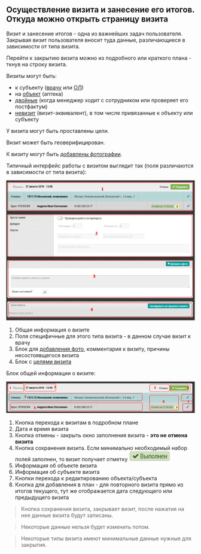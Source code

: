 ## Осуществление визита и занесение его итогов. Откуда можно открыть страницу визита

Визит и занесение итогов - одна из важнейших задач пользователя.
Закрывая визит пользователя вносит туда данные, различающиеся в зависимости от типа визита.

Перейти к закрытию визита можно из подробного или краткого плана - ткнув на строку визита.

Визиты могут быть:

  - к субъекту ([врачу](rep-visits-subject.html) или [ОЛ](rep-visits-ol.html))
  - на [объект](rep-visits-object.html) (аптека)
  - [двойные](rep-visits-double.html) (когда менеджер ходит с сотрудником или проверяет его постфактум)
  - [невизит](rep-visits-novisit.html) (визит-эквивалент), в том числе привязанные к объекту или субъекту

У визита могут быть проставлены цели.

Визит может быть геоверифицирован.

К визиту могут быть [добавлены фотографии](rep-visits-foto.html).


Типичный интерфейс работы с визитом выглядит так (поля различаются в зависимости от типа визита):

![](../images/rep-visits.png)

  1. Общая информация о визите
  2. Поля специфичные для этого типа визита - в данном случае визит к врачу
  3. Блок для [добавления фото](rep-visits-foto.html), комментария к визиту, причины несостоявщегося визита
  4. Блок с [целями визита](rep-visits-target.html)


Блок общей информации о визите:

![](../images/rep-visits-common.png)

  1. Кнопка перехода к визитам в подробном плане
  2. Дата и время визита
  3. Кнопка отмены - закрыть окно заполнения визита - **это не отмена визита**
  4. Кнопка сохранения визита.
  Если минимально необходимый набор полей заполнен, то визит получает отметку ![](../images/icon-visit-closed.png#inline)
  5. Информация об объекте визита
  6. Информация об субъекте визита
  7. Кнопки перехода к редактированию объекта/субъекта
  8. Кнопка для добавления в план - для повторного визита прямо из итогов текущего, тут же отображается дата следующего или предыдущего визита
  
  
> Кнопка сохранения визита, закрывает визит, после нажатия на нее данные визита будут записаны.

> Некоторые данные нельзя будет изменить потом.

> Некоторые типы визита имеют минимальные данные нужные для закрытия.
